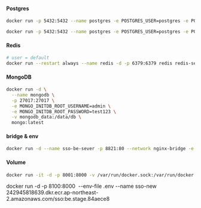 
#### Postgres
```bash
docker run -p 5432:5432 --name postgres -e POSTGRES_USER=postgres -e POSTGRES_PASSWORD=test123 -e POSTGRES_DB=postgres -d postgres

docker run -p 5432:5432 --name postgres -e POSTGRES_USER=postgres -e POSTGRES_PASSWORD=telepix123 -e POSTGRES_DB=new-erp -d postgres
```

#### Redis
```bash
# user = default
docker run --restart always --name redis -d -p 6379:6379 redis redis-server --requirepass "test123"
```


#### MongoDB
```bash
docker run -d \
  --name mongodb \
  -p 27017:27017 \
  -e MONGO_INITDB_ROOT_USERNAME=admin \
  -e MONGO_INITDB_ROOT_PASSWORD=test123 \
  -v mongodb_data:/data/db \
  mongo:latest
```

#### bridge & env
```bash
docker run -d --name sso-be-sever -p 8821:80 --network nginx-bridge -e DEPLOY_STATUS="" sso-be-image
```


#### Volume
```bash
docker run -it -d -p 8001:8000 -v /var/run/docker.sock:/var/run/docker.sock --name docker-monitor docker-monitor
```


docker run -d -p 8100:8000  --env-file .env  --name sso-new  242945818639.dkr.ecr.ap-northeast-2.amazonaws.com/sso:be.stage.84aece8